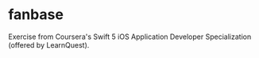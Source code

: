 # fanbase
Exercise from Coursera's Swift 5 iOS Application Developer Specialization (offered by LearnQuest).
